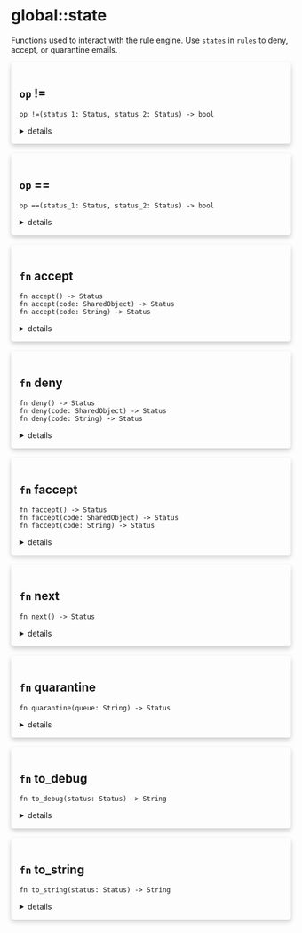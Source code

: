 # global::state

Functions used to interact with the rule engine.
Use `states` in `rules` to deny, accept, or quarantine emails.


<div markdown="span" style='box-shadow: 0 4px 8px 0 rgba(0,0,0,0.2); padding: 15px; border-radius: 5px;'>

<h2 class="func-name"> <code>op</code> != </h2>

```rust,ignore
op !=(status_1: Status, status_2: Status) -> bool
```

<details>
<summary markdown="span"> details </summary>

Operator `!=` for `Status`
</details>

</div>
</br>

<div markdown="span" style='box-shadow: 0 4px 8px 0 rgba(0,0,0,0.2); padding: 15px; border-radius: 5px;'>

<h2 class="func-name"> <code>op</code> == </h2>

```rust,ignore
op ==(status_1: Status, status_2: Status) -> bool
```

<details>
<summary markdown="span"> details </summary>

Operator `==` for `Status`
</details>

</div>
</br>

<div markdown="span" style='box-shadow: 0 4px 8px 0 rgba(0,0,0,0.2); padding: 15px; border-radius: 5px;'>

<h2 class="func-name"> <code>fn</code> accept </h2>

```rust,ignore
fn accept() -> Status
fn accept(code: SharedObject) -> Status
fn accept(code: String) -> Status
```

<details>
<summary markdown="span"> details </summary>

Tell the rule engine to accept the incoming transaction for the current stage.
This means that all rules following the one `accept` is called in the current stage
will be ignored.

# Effective smtp stage

all of them.

# Example

```ignore
#{
    connect: [
        // "ignored checks" will be ignored because the previous rule returned accept.
        rule "accept" || state::accept(),
        action "ignore checks" || print("this will be ignored because the previous rule used state::accept()."),
    ],

    mail: [
        // rule evaluation is resumed in the next stage.
        rule "resume rules" || print("evaluation resumed!");
    ]
}
```
</details>

</div>
</br>

<div markdown="span" style='box-shadow: 0 4px 8px 0 rgba(0,0,0,0.2); padding: 15px; border-radius: 5px;'>

<h2 class="func-name"> <code>fn</code> deny </h2>

```rust,ignore
fn deny() -> Status
fn deny(code: SharedObject) -> Status
fn deny(code: String) -> Status
```

<details>
<summary markdown="span"> details </summary>

Stop rules evaluation and/or send an error code to the client.
The code sent is `554 - permanent problems with the remote server`.

To use a custom code, see `deny(code)`.

# Effective smtp stage

all of them.

# Example

```ignore
#{
    rcpt: [
        rule "check for satan" || {
           // The client is denied if a recipient's domain matches satan.org,
           // this is a blacklist, sort-of.
           if ctx::rcpt().domain == "satan.org" {
               state::deny()
           } else {
               state::next()
           }
       },
    ],
}
```
</details>

</div>
</br>

<div markdown="span" style='box-shadow: 0 4px 8px 0 rgba(0,0,0,0.2); padding: 15px; border-radius: 5px;'>

<h2 class="func-name"> <code>fn</code> faccept </h2>

```rust,ignore
fn faccept() -> Status
fn faccept(code: SharedObject) -> Status
fn faccept(code: String) -> Status
```

<details>
<summary markdown="span"> details </summary>

Tell the rule engine to force accept the incoming transaction.
This means that all rules following the one `faccept` is called
will be ignored.

Sends an 'Ok' code to the client. To customize the code to send,
see `faccept(code)`.

Use this return status when you are sure that
the incoming client can be trusted.

# Effective smtp stage

all of them.

# Example

```ignore
#{
    connect: [
        // Here we imagine that "192.168.1.10" is a trusted source, so we can force accept
        // any other rules that don't need to be run.
        rule "check for trusted source" || if ctx::client_ip() == "192.168.1.10" { faccept() } else { state::next() },
    ],

    // The following rules will not be evaluated if `ctx::client_ip() == "192.168.1.10"` is true.
    mail: [
        rule "another rule" || {
            // ... doing stuff
        }
    ],
}
```
</details>

</div>
</br>

<div markdown="span" style='box-shadow: 0 4px 8px 0 rgba(0,0,0,0.2); padding: 15px; border-radius: 5px;'>

<h2 class="func-name"> <code>fn</code> next </h2>

```rust,ignore
fn next() -> Status
```

<details>
<summary markdown="span"> details </summary>

Tell the rule engine that a rule succeeded. Following rules
in the current stage will be executed.

# Effective smtp stage

all of them.

# Example

```ignore
#{
    connect: [
        // once "go to the next rule" is evaluated, the rule engine execute "another rule".
        rule "go to the next rule" || state::next(),
        action "another rule" || print("checking stuff ..."),
    ],
}
```
</details>

</div>
</br>

<div markdown="span" style='box-shadow: 0 4px 8px 0 rgba(0,0,0,0.2); padding: 15px; border-radius: 5px;'>

<h2 class="func-name"> <code>fn</code> quarantine </h2>

```rust,ignore
fn quarantine(queue: String) -> Status
```

<details>
<summary markdown="span"> details </summary>

Skip all rules until the email is received and place the email in a
quarantine queue. The email will never be sent to the recipients and
will stop being processed after the `PreQ` stage.

# Args

* `queue` - the relative path to the queue where the email will be quarantined as a string.
            This path will be concatenated to the `config.app.dirpath` field in
            your root configuration.

# Effective smtp stage

all of them.

# Example

```ignore
import "services" as svc;

#{
    postq: [
          delegate svc::clamsmtpd "check email for virus" || {
              // the email is placed in quarantined if a virus is detected by
              // a service.
              if has_header("X-Virus-Infected") {
                state::quarantine("virus_queue")
              } else {
                state::next()
              }
          }
    ],
}
```
</details>

</div>
</br>

<div markdown="span" style='box-shadow: 0 4px 8px 0 rgba(0,0,0,0.2); padding: 15px; border-radius: 5px;'>

<h2 class="func-name"> <code>fn</code> to_debug </h2>

```rust,ignore
fn to_debug(status: Status) -> String
```

<details>
<summary markdown="span"> details </summary>

Convert a `Status` to a debug string
</details>

</div>
</br>

<div markdown="span" style='box-shadow: 0 4px 8px 0 rgba(0,0,0,0.2); padding: 15px; border-radius: 5px;'>

<h2 class="func-name"> <code>fn</code> to_string </h2>

```rust,ignore
fn to_string(status: Status) -> String
```

<details>
<summary markdown="span"> details </summary>

Convert a `Status` to a `String`
</details>

</div>
</br>
